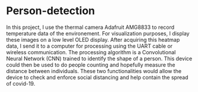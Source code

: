 # Person-detection
In this project, I use the thermal camera Adafruit AMG8833 to record temperature data of the environement. For visualization purposes, I display these images on a low level OLED display. After acquiring this heatmap data, I send it to a computer for processing using the UART cable or wireless communication. The processing algorithm is a Convolutional Neural Network (CNN) trained to identify the shape of a person. This device could then be used to do people counting and hopefully measure the distance between individuals. These two functionalities would allow the device to check and enforce social distancing and help contain the spread of covid-19.

